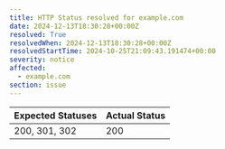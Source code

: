 ```yaml
---
title: HTTP Status resolved for example.com
date: 2024-12-13T18:30:28+00:00Z
resolved: True
resolvedWhen: 2024-12-13T18:30:28+00:00Z
resolvedStartTime: 2024-10-25T21:09:43.191474+00:00
severity: notice
affected:
  - example.com
section: issue
---
```


| Expected Statuses | Actual Status  |
|-------------------|----------------|
| 200, 301, 302 | 200 |
